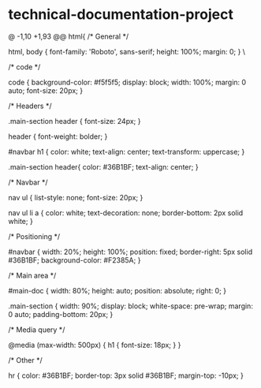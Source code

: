 # technical-documentation-project
@ -1,10 +1,93 @@
html{
/* General */

html, body {
  font-family: 'Roboto', sans-serif;
  height: 100%;
  margin: 0;
}
\

/* code */

code {
  background-color: #f5f5f5;
  display: block;
  width: 100%;
  margin: 0 auto;
  font-size: 20px;
}

/* Headers */ 

.main-section header {
  font-size: 24px;
}

header {
  font-weight: bolder;
}

#navbar h1 {
  color: white;
  text-align: center;
  text-transform: uppercase;
}

.main-section header{
  color: #36B1BF;
  text-align: center;
}

/* Navbar */

nav ul {
  list-style: none;
  font-size: 20px;
}

nav ul li a {
  color: white;
  text-decoration: none;
  border-bottom: 2px solid white;
}

/* Positioning */

#navbar {
  width: 20%;
  height: 100%;
  position: fixed;
  border-right: 5px solid #36B1BF;
  background-color: #F2385A;
}

/* Main area */

#main-doc {
  width: 80%;
  height: auto;
  position: absolute;
  right: 0;
}

.main-section {
  width: 90%;
  display: block;
  white-space: pre-wrap;
  margin: 0 auto;
  padding-bottom: 20px;
}

/* Media query */

@media (max-width: 500px) {
  h1 {
    font-size: 18px;
  }
}

/* Other */

hr {
  color: #36B1BF;
  border-top: 3px solid #36B1BF;
  margin-top: -10px;
} 
